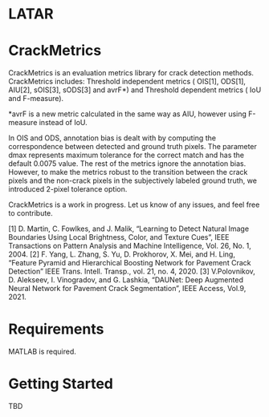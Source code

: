# LATAR
# CrackMetrics

CrackMetrics is an evaluation metrics library for crack detection methods.
CrackMetrics includes: Threshold independent metrics ( OIS[1], ODS[1], AIU[2], sOIS[3], sODS[3] and avrF*)
and Threshold dependent metrics ( IoU and F-measure).

*avrF is a new metric calculated in the same way as AIU, however using F-measure instead of IoU.

In OIS and ODS, annotation bias is dealt with by computing the correspondence between detected and ground truth pixels. 
The parameter dmax represents maximum tolerance for the correct match and has the default 0.0075 value.
The rest of the metrics ignore the annotation bias. 
However, to make the metrics robust to the transition between the crack pixels and the non-crack pixels in the subjectively labeled ground truth, we introduced 2-pixel tolerance option.  

CrackMetrics is a work in progress. Let us know of any issues, and feel free to contribute.

[1] D. Martin, C. Fowlkes, and J. Malik, “Learning to Detect Natural Image Boundaries Using Local Brightness, Color, and Texture Cues”, IEEE Transactions on Pattern Analysis and Machine Intelligence, Vol. 26, No. 1, 2004.
[2] F. Yang, L. Zhang, S. Yu, D. Prokhorov, X. Mei, and H. Ling, “Feature Pyramid and Hierarchical Boosting Network for Pavement Crack Detection” IEEE Trans. Intell. Transp., vol. 21, no. 4, 2020.
[3] V.Polovnikov, D. Alekseev, I. Vinogradov, and G. Lashkia, “DAUNet: Deep Augmented Neural Network for Pavement Crack Segmentation”, IEEE Access, Vol.9, 2021.

# Requirements
MATLAB is required.

# Getting Started

TBD


